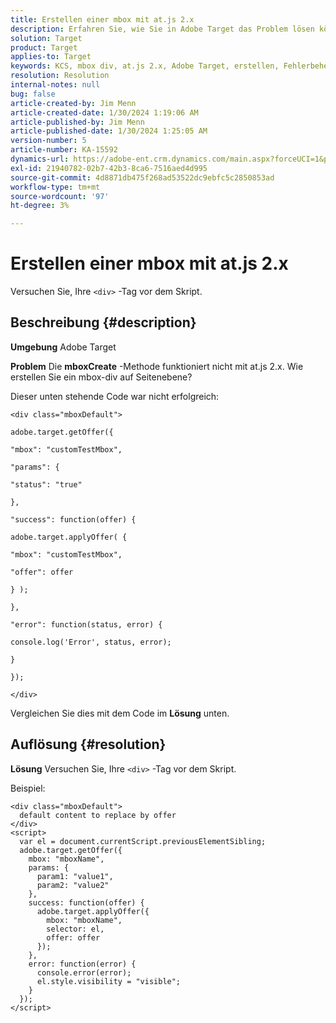 ```yaml
---
title: Erstellen einer mbox mit at.js 2.x
description: Erfahren Sie, wie Sie in Adobe Target das Problem lösen können, wie Sie ein Mbox-Div auf Seitenebene erstellen.
solution: Target
product: Target
applies-to: Target
keywords: KCS, mbox div, at.js 2.x, Adobe Target, erstellen, Fehlerbehebung
resolution: Resolution
internal-notes: null
bug: false
article-created-by: Jim Menn
article-created-date: 1/30/2024 1:19:06 AM
article-published-by: Jim Menn
article-published-date: 1/30/2024 1:25:05 AM
version-number: 5
article-number: KA-15592
dynamics-url: https://adobe-ent.crm.dynamics.com/main.aspx?forceUCI=1&pagetype=entityrecord&etn=knowledgearticle&id=28eab48a-0dbf-ee11-9079-6045bd006268
exl-id: 21940782-02b7-42b3-8ca6-7516aed4d995
source-git-commit: 4d8871db475f268ad53522dc9ebfc5c2850853ad
workflow-type: tm+mt
source-wordcount: '97'
ht-degree: 3%

---
```


# Erstellen einer mbox mit at.js 2.x


Versuchen Sie, Ihre `<div>` -Tag vor dem Skript.

## Beschreibung {#description}


<b>Umgebung</b>
Adobe Target

<b>Problem</b>
Die <b>mboxCreate</b> -Methode funktioniert nicht mit at.js 2.x. Wie erstellen Sie ein mbox-div auf Seitenebene?

Dieser unten stehende Code war nicht erfolgreich:


```
<div class="mboxDefault">

adobe.target.getOffer({

"mbox": "customTestMbox",

"params": {

"status": "true"

},

"success": function(offer) {

adobe.target.applyOffer( {

"mbox": "customTestMbox",

"offer": offer

} );

},

"error": function(status, error) {

console.log('Error', status, error);

}

});

</div>
```




Vergleichen Sie dies mit dem Code im <b>Lösung</b> unten.


## Auflösung {#resolution}


<b>Lösung</b>
Versuchen Sie, Ihre `<div>` -Tag vor dem Skript.

Beispiel:


```
<div class="mboxDefault"> 
  default content to replace by offer 
</div> 
<script> 
  var el = document.currentScript.previousElementSibling;
  adobe.target.getOffer({
    mbox: "mboxName",
    params: {
      param1: "value1",
      param2: "value2"
    },
    success: function(offer) {
      adobe.target.applyOffer({
        mbox: "mboxName",
        selector: el,
        offer: offer
      });
    },
    error: function(error) {
      console.error(error);
      el.style.visibility = "visible";
    }
  });
</script>
```
